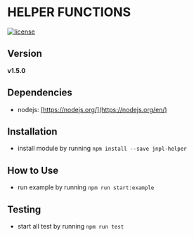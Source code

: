 # HELPER FUNCTIONS
[![license](https://img.shields.io/github/license/mashape/apistatus.svg)]()

## Version
**v1.5.0**

## Dependencies
* nodejs: [https://nodejs.org/](https://nodejs.org/en/)


## Installation
* install module by running `npm install --save jnpl-helper`


## How to Use
* run example by running `npm run start:example`


## Testing
* start all test by running `npm run test`
